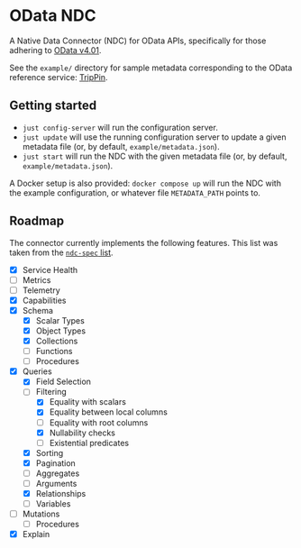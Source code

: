# OData NDC

A Native Data Connector (NDC) for OData APIs, specifically for those adhering
to [OData v4.01](https://docs.oasis-open.org/odata/odata/v4.01/).

See the `example/` directory for sample metadata corresponding to the OData
reference service: [TripPin](https://services.odata.org/TripPinRESTierService).

## Getting started

* `just config-server` will run the configuration server.
* `just update` will use the running configuration server to update a given
  metadata file (or, by default, `example/metadata.json`).
* `just start` will run the NDC with the given metadata file (or, by default,
  `example/metadata.json`).

A Docker setup is also provided: `docker compose up` will run the NDC with the
example configuration, or whatever file `METADATA_PATH` points to.

## Roadmap

The connector currently implements the following features. This list was taken
from the [`ndc-spec` list](https://hasura.github.io/ndc-spec).

- [X] Service Health
- [ ] Metrics
- [ ] Telemetry
- [X] Capabilities
- [X] Schema
    - [X] Scalar Types
    - [X] Object Types
    - [X] Collections
    - [ ] Functions
    - [ ] Procedures
- [X] Queries
    - [X] Field Selection
    - [ ] Filtering
      - [X] Equality with scalars
      - [X] Equality between local columns
      - [ ] Equality with root columns
      - [X] Nullability checks
      - [ ] Existential predicates
    - [X] Sorting
    - [X] Pagination
    - [ ] Aggregates
    - [ ] Arguments
    - [X] Relationships
    - [ ] Variables
- [ ] Mutations
    - [ ] Procedures
- [X] Explain
